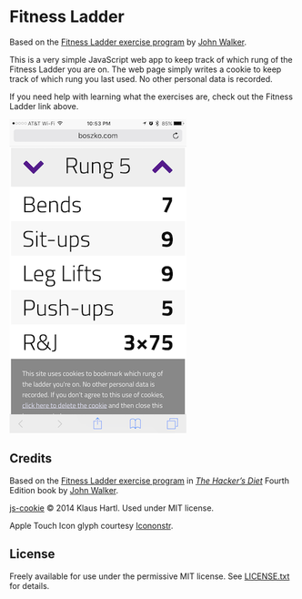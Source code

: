 # Fitness Ladder

Based on the [Fitness Ladder exercise program](http://www.fourmilab.ch/hackdiet/e4/exercise.html) by [John Walker](http://www.fourmilab.ch/).

This is a very simple JavaScript web app to keep track of which rung of the Fitness Ladder you are on. The web page simply writes a cookie to keep track of which rung you last used. No other personal data is recorded.

If you need help with learning what the exercises are, check out the Fitness Ladder link above.

![Running on an iPhone 6 Plus](./fitness-ladder-iphone.png?raw=true)

## Credits

Based on the [Fitness Ladder exercise program](http://www.fourmilab.ch/hackdiet/e4/exercise.html) in [*The Hacker’s Diet*](http://www.fourmilab.ch/hackdiet/) Fourth Edition  book by [John Walker](http://www.fourmilab.ch/).

[js-cookie](https://github.com/js-cookie/js-cookie) © 2014 Klaus Hartl. Used under MIT license.

Apple Touch Icon glyph courtesy [Icononstr](https://iconmonstr.com/accessibility-2/?png).

## License

Freely available for use under the permissive MIT license. See [LICENSE.txt]() for details.
